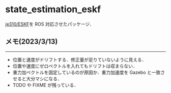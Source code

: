 # state_estimation_eskf

[je310/ESKF](https://github.com/je310/ESKF)を ROS 対応させたパッケージ．

## メモ(2023/3/13)

---

- 位置と速度がドリフトする．修正量が足りていないように見える．
- 位置や速度にゼロベクトルを入れてもドリフトは収まらない．
- 重力加ベクトルを固定しているのが原因か．重力加速度を Gazebo と一致させると大分マシになる．
- TODO や FIXME が残っている．
